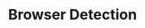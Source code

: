 ---
title: Browser Detection
layout: post
image: /images/browser.jpg
external: https://faisalman.github.io/ua-parser-js/
---